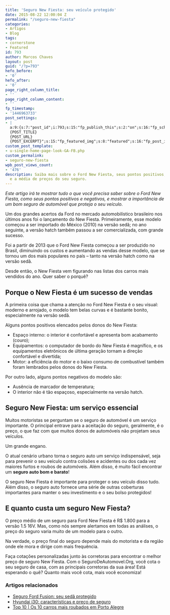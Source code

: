 ```yaml
---
title: 'Seguro New Fiesta: seu veículo protegido'
date: 2015-08-22 12:00:04 Z
permalink: "/seguro-new-fiesta"
categories:
- Artigos
- Blog
tags:
- cornerstone
- Featured
id: 793
author: Marcos Chaves
layout: post
guid: "/?p=793"
hefo_before:
- '0'
hefo_after:
- '0'
page_right_column_title:
- ''
page_right_column_content:
- ''
fp_timestamp:
- '1446963733'
post_settings:
- |
  a:9:{s:7:"post_id";i:793;s:15:"fp_publish_this";s:2:"on";s:16:"fp_schedule_this";s:3:"yes";s:11:"fp_datetime";s:0:"";s:18:"fp_timezone_offset";s:3:"120";s:8:"msg_body";s:66:"Novo post no {SITE_NAME}
  {POST_TITLE}
  {POST_URL}
  {POST_EXCERPT}";s:15:"fp_featured_img";s:8:"featured";s:16:"fp_post_img_text";s:0:"";s:5:"pages";a:2:{i:0;s:3:"own";i:1;s:15:"520743491417556";}}
custom_post_template:
- u-single-home-page-look-GA-FB.php
custom_permalink:
- seguro-new-fiesta
wpb_post_views_count:
- '476'
description: Saiba mais sobre o Ford New Fiesta, seus pontos positivos, negativos,
  e a média de preços do seu seguro.
---
```


_Este artigo irá te mostrar tudo o que você precisa saber sobre o Ford New Fiesta, como seus pontos positivos e negativos, e mostrar a importância de um bom seguro de automóvel que proteja o seu veículo._

Um dos grandes acertos da Ford no mercado automobilístico brasileiro nos últimos anos foi o lançamento do New Fiesta. Primeiramente, esse modelo começou a ser importado do México (2010) na versão sedã; no ano seguinte, a versão hatch também passou a ser comercializada, com grande sucesso.

Foi a partir de 2013 que o Ford New Fiesta começou a ser produzido no Brasil, diminuindo os custos e aumentando as vendas desse modelo, que se tornou um dos mais populares no país – tanto na versão hatch como na versão sedã.

Desde então, o New Fiesta vem figurando nas listas dos carros mais vendidos do ano. Quer saber o porquê?

## Porque o New Fiesta é um sucesso de vendas

A primeira coisa que chama a atenção no Ford New Fiesta é o seu visual: moderno e arrojado, o modelo tem belas curvas e é bastante bonito, especialmente na versão sedã.

Alguns pontos positivos elencados pelos donos do New Fiesta:

  * Espaço interno: o interior é confortável e apresenta bom acabamento (couro);
  * Equipamentos: o computador de bordo do New Fiesta é magnífico, e os equipamentos eletrônicos de última geração tornam a direção confortável e divertida;
  * Motor: a eficiência do motor e o baixo consumo de combustível também foram lembrados pelos donos do New Fiesta.

Por outro lado, alguns pontos negativos do modelo são:

  * Ausência de marcador de temperatura;
  * O interior não é tão espaçoso, especialmente na versão hatch.

## Seguro New Fiesta: um serviço essencial

Muitos motoristas se perguntam se o seguro de automóvel é um serviço importante. O principal entrave para a aceitação do seguro, geralmente, é o preço, o que faz com que muitos donos de automóveis não projetam seus veículos.

Um grande engano.

O atual cenário urbano torna o seguro auto um serviço indispensável, seja para prevenir o seu veículo contra colisões e acidentes ou dos cada vez maiores furtos e roubos de automóveis. Além disso, é muito fácil encontrar um **seguro auto bom e barato**!

O seguro New Fiesta é importante para proteger o seu veículo disso tudo. Além disso, o seguro auto fornece uma série de outras coberturas importantes para manter o seu investimento e o seu bolso protegidos!

## E quanto custa um seguro New Fiesta?

O preço médio de um seguro para Ford New Fiesta é R$ 1.800 para a versão 1.5 16V. Mas, como nós sempre alertamos em todas as análises, o preço do seguro varia muito de um modelo para o outro.

Na verdade, o preço final do seguro depende mais do motorista e da região onde ele mora e dirige com mais frequência.

Faça cotações personalizadas junto às corretoras para encontrar o melhor preço de seguro New Fiesta. Com o SeguroDeAutomovel.Org, você cota o seu seguro de casa, com as principais corretoras da sua área! Está esperando o quê? Quanto mais você cota, mais você economiza!

### Artigos relacionados

  * <a href="/seguro-ford-fusion" target="_blank">Seguro Ford Fusion: seu sedã protegido</a>
  * <a href="/seguro-hyundai-i30" target="_blank">Hyundai i30: características e preço de seguro</a>
  * <a href="/carros-mais-roubados-porto-alegre" target="_blank">Top 10 | Os 10 carros mais roubados em Porto Alegre</a>